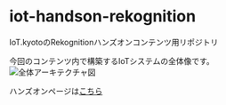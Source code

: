 # iot-handson-rekognition
IoT.kyotoのRekognitionハンズオンコンテンツ用リポジトリ

今回のコンテンツ内で構築するIoTシステムの全体像です。
![全体アーキテクチャ図](https://s3.amazonaws.com/docs.iot.kyoto/img/Rekognition-Handson/architecture_overall.png)


ハンズオンページは[こちら](https://iotkyoto.github.io/iot-handson-rekognition/)